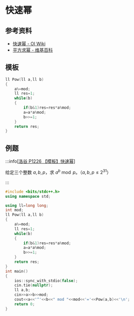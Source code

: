 # 快速幂

## 参考资料

- [快速幂 - OI Wiki](https://oi-wiki.org/math/binary-exponentiation/)
- [平方求幂 - 维基百科](https://zh.wikipedia.org/wiki/平方求幂)

## 模板

```cpp
ll Pow(ll a,ll b)
{
	a%=mod;
	ll res=1;
	while(b)
	{
		if(b&1)res=res*a%mod;
		a=a*a%mod;
		b>>=1;
	}
	return res;
}
```

## 例题

:::info[[洛谷 P1226 【模板】快速幂](https://www.luogu.com.cn/problem/P1226)]

给定三个整数 $a,b,p$，求 $a^b \bmod p$。（$a,b,p\le2^{31}$）

:::

```cpp
#include <bits/stdc++.h>
using namespace std;

using ll=long long;
int mod;
ll Pow(ll a,ll b)
{
	a%=mod;
	ll res=1;
	while(b)
	{
		if(b&1)res=res*a%mod;
		a=a*a%mod;
		b>>=1;
	}
	return res;
}
int main()
{
	ios::sync_with_stdio(false);
	cin.tie(nullptr);
	ll a,b;
	cin>>a>>b>>mod;
	cout<<a<<'^'<<b<<" mod "<<mod<<'='<<Pow(a,b)<<'\n';
	return 0;
}
```


